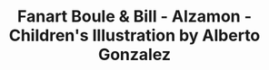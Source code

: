 ---
layout: portfolio
title: Fanart Boule & Bill - Alzamon - Children's Illustration by Alberto Gonzalez
categories: 
    - homepage
    - illustration
pretty_category: Illustration
pretty_title: "Fan Art: Boule & Bill"
permalink: /portfolio/fanart/fanart-boule-bill
sort_number: 16
masonryimage: /assets/images/portfolio/2018_fa_bouleBillRockwell@400w.jpg
fullsizeimage: /assets/images/portfolio/2018_fa_bouleBillRockwell@1500w.jpg
work_details:
    - Digital artwork, 2018
    - "Here I combined two of my favorite influential artists: Belgian comics artist <a href='https://www.lambiek.net/artists/r/roba.htm' target='blank'>Jean Roba</a> and American illustrator <a href='https://en.wikipedia.org/wiki/Norman_Rockwell' target='blank'>Norman Rockwell</a>. This is a parody of the latter's iconic '<a href='https://commons.wikimedia.org/wiki/File:1921-6-4_No_Swimming_-_Norman_Rockwell.jpg' target='_blank'>No Swimming'</a> illustration for the New York Post with the main characters of the former."

---